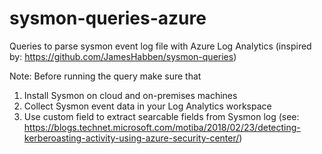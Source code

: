 # sysmon-queries-azure
Queries to parse sysmon event log file with Azure Log Analytics (inspired by: https://github.com/JamesHabben/sysmon-queries)

Note: Before running the query make sure that
1. Install Sysmon on cloud and on-premises machines
2. Collect Sysmon event data in your Log Analytics workspace
3. Use custom field to extract searcable fields from Sysmon log (see: https://blogs.technet.microsoft.com/motiba/2018/02/23/detecting-kerberoasting-activity-using-azure-security-center/)

